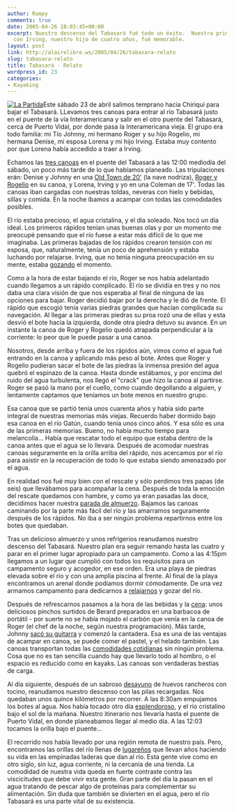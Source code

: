 ```yaml
---
author: Rompy
comments: true
date: 2005-04-26 18:03:45+00:00
excerpt: Nuestro descenso del Tabasará fué todo un éxito.  Nuestra primera remada
  con Irving, nuestro hijo de cuatro años, fué memorable.
layout: post
link: http://alairelibre.ws/2005/04/26/tabasara-relato
slug: tabasara-relato
title: Tabasará - Relato
wordpress_id: 23
categories:
- Kayaking
---
```


[![La Partida](http://alairelibre.ws/g3/var/resizes/Tabasara/P4230003.jpg)](http://alairelibre.ws/g3/var/resizes/Tabasara/P4230003.jpg)Este sábado 23 de abril salimos temprano hacia Chiriquí para bajar el Tabasará. LLevamos tres canoas para entrar al río Tabasará justo en el puente de la vía Interamericana y salir en el otro puente del Tabasará, cerca de Puerto Vidal, por donde pasa la Interamericana vieja. El grupo era todo familia: mi Tío Johnny, mi hermano Roger y su hijo Rogelio, mi hermana Denise, mi esposa Lorena y mi hijo Irving. Estaba muy contento por que Lorena había accedido a traer a Irving.

Echamos las [tres canoas](http://alairelibre.ws/g3/var/resizes/Tabasara/DSC01850.jpg) en el puente del Tabasará a las 12:00 mediodía del sábado, un poco más tarde de lo que habíamos planeado. Las tripulaciones erán: Denise y Johnny en una [Old Town de 20'](http://alairelibre.ws/g3/var/resizes/Tabasara/DSC01846.jpg) (la nave nodriza), [Roger y Rogelio](http://alairelibre.ws/g3/var/resizes/Tabasara/P4230018.jpg) en su canoa, y Lorena, Irving y yo en una Coleman de 17'. Todas las canoas iban cargadas con nuestras toldas, neveras con hielo y bebidas, sillas y comida. En la noche íbamos a acampar con todas las comodidades posibles.

El río estaba precioso, el agua cristalina, y el día soleado. Nos tocó un día ideal. Los primeros rápidos tenían unas buenas olas y por un momento me preocupé pensando que el río fuese a estar más difícil de lo que me imaginaba. Las primeras bajadas de los rápidos crearon tensión con mi esposa, que, naturalmente, tenía un poco de aprehensión y estaba luchando por relajarse. Irving, que no tenía ninguna preocupación en su mente, estaba [gozando](http://alairelibre.ws/g3/var/resizes/Tabasara/P4230027.jpg) el momento.

Como a la hora de estar bajando el río, Roger se nos había adelantado cuando llegamos a un rápido complicado. El río se dividía en tres y no nos daba una clara visión de que nos esperaba al final de ninguna de las opciones para bajar. Roger decidió bajar por la derecha y le dió de frente. El rápido que escogió tenía varias piedras grandes que hacían complicada su navegación. Al llegar a las primeras piedras su proa rozó una de ellas y esta desvió el bote hacia la izquierda, donde otra piedra detuvo su avance. En un instante la canoa de Roger y Rogelio quedó atrapada perpendicular a la corriente: lo peor que le puede pasar a una canoa.

Nosotros, desde arriba y fuera de los rápidos aún, vimos como el agua fué entrando en la canoa y aplicando más peso al bote. Antes que Roger y Rogelio pudieran sacar el bote de las piedras la inmensa presión del agua quebró el espinazo de la canoa. Hasta donde estábamos, y por encima del ruido del agua turbulenta, nos llegó el "crack" que hizo la canoa al partirse. Roger se pasó la mano por el cuello, como cuando degollando a alguien, y lentamente captamos que teníamos un bote menos en nuestro grupo.

Esa canoa que se partió tenía unos cuarenta años y había sido parte integral de nuestras memorias más viejas. Recuerdo haber dormido bajo esa canoa en el río Gatún, cuando tenía unos cinco años. Y esa sólo es una de las primeras memorias. Bueno, no había mucho tiempo para melancolía... Había que rescatar todo el equipo que estaba dentro de la canoa antes que el agua se lo llevara. Después de acomodar nuestras canoas seguramente en la orilla arriba del rápido, nos acercamos por el río para asistir en la recuperación de todo lo que estaba siendo amenazado por el agua.

En realidad nos fué muy bien con el rescate y sólo perdimos tres papas (de seis) que llevábamos para acompañar la cena. Después de toda la emoción del rescate quedamos con hambre, y como ya eran pasadas las doce, decidimos hacer nuestra [parada de almuerzo](http://alairelibre.ws/g3/var/resizes/Tabasara/P4230022.jpg). Bajamos las canoas caminando por la parte más fácil del río y las amarramos seguramente después de los rápidos. No iba a ser ningún problema repartirnos entre los botes que quedaban.

Tras un delicioso almuerzo y unos refrigerios reanudamos nuestro descenso del Tabasará. Nuestro plan era seguir remando hasta las cuatro y parar en el primer lugar apropiado para un campamento. Como a las 4:15pm llegamos a un lugar que cumplió con todos los requisitos para un campamento seguro y acogedor, en ese orden. Era una playa de piedras elevada sobre el río y con una amplia piscina al frente. Al final de la playa encontramos un arenal donde podíamos dormir cómodamente. De una vez armamos campamento para dedicarnos a [relajarnos](http://alairelibre.ws/g3/var/resizes/Tabasara/P4230114.jpg) y gozar del río.

Después de refrescarnos pasamos a la hora de las bebidas y la [cena](http://alairelibre.ws/g3/var/resizes/Tabasara/P4230126.jpg): unos deliciosos pinchos surtidos de Berard preparados en una barbacoa de portátil - por suerte no se había mojado el carbón que venía en la canoa de Roger (el chef de la noche, según nuestra programación). Más tarde, Johnny [sacó su guitarra](http://alairelibre.ws/g3/var/resizes/Tabasara/P4230129.jpg) y comenzó la cantadera. Esa es una de las ventajas de acampar en canoa, se puede comer el pastel, y el helado también. Las canoas transportan todas las [comodidades cotidianas](http://alairelibre.ws/g3/var/resizes/Tabasara/DSC01867_001.jpg) sin ningún problema. Cosa que no es tan sencilla cuando hay que llevarlo todo al hombro, o el espacio es reducido como en kayaks. Las canoas son verdaderas bestias de carga.

Al día siguiente, después de un sabroso [desayuno](http://alairelibre.ws/g3/var/resizes/Tabasara/P4240158.jpg) de huevos rancheros con tocino, reanudamos nuestro descenso con las pilas recargadas. Nos quedaban unos quince kilómetros por recorrer. A las 8:30am empujamos los botes al agua. Nos había tocado otro día [esplendoroso](http://alairelibre.ws/g3/var/resizes/Tabasara/P4240237.jpg), y el río cristalino bajo el sol de la mañana. Nuestro itinerario nos llevaría hasta el puente de Puerto Vidal, en donde planeabamos llegar al medio día. A las 12:03 tocamos la orilla bajo el puente...

El recorrido nos había llevado por una región remota de nuestro país. Pero, encontramos las orillas del río llenas de [lugareños](http://alairelibre.ws/g3/var/resizes/Tabasara/P4230096.jpg) que llevan años haciendo su vida en las empinadas laderas que dan al río. Esta gente vive como en otro siglo, sin luz, agua corriente, ni la cercanía de una tienda. La comodidad de nuestra vida queda en fuerte contraste contra las viscicitudes que debe vivir esta gente. Gran parte del día la pasan en el agua tratando de pescar algo de proteínas para complementar su alimentación. Sin duda que también se divierten en el agua, pero el río Tabasará es una parte vital de su existencia.
